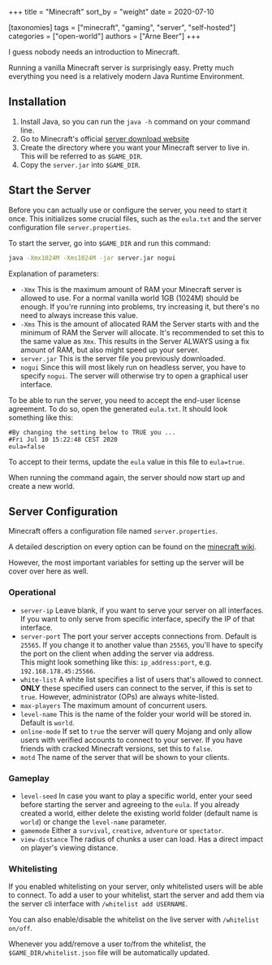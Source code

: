 +++
title = "Minecraft"
sort_by = "weight"
date = 2020-07-10

[taxonomies]
tags = ["minecraft", "gaming", "server", "self-hosted"]
categories = ["open-world"]
authors = ["Arne Beer"]
+++

I guess nobody needs an introduction to Minecraft.

Running a vanilla Minecraft server is surprisingly easy.
Pretty much everything you need is a relatively modern Java Runtime Environment.

## Installation

1. Install Java, so you can run the `java -h` command on your command line.
1. Go to Minecraft's official [server download website](https://www.minecraft.net/en-us/download/server/)
1. Create the directory where you want your Minecraft server to live in.
    This will be referred to as `$GAME_DIR`.
1. Copy the `server.jar` into `$GAME_DIR`.

## Start the Server

Before you can actually use or configure the server, you need to start it once.
This initializes some crucial files, such as the `eula.txt` and the server configuration file `server.properties`.

To start the server, go into `$GAME_DIR` and run this command:

```bash
java -Xmx1024M -Xms1024M -jar server.jar nogui
```

Explanation of parameters:

- `-Xmx` This is the maximum amount of RAM your Minecraft server is allowed to use.
        For a normal vanilla world 1GB (1024M) should be enough.
        If you're running into problems, try increasing it, but there's no need to always increase this value.
- `-Xms` This is the amount of allocated RAM the Server starts with and the minimum of RAM the Server will allocate.
        It's recommended to set this to the same value as `Xmx`.
        This results in the Server ALWAYS using a fix amount of RAM, but also might speed up your server.
- `server.jar` This is the server file you previously downloaded.
- `nogui` Since this will most likely run on headless server, you have to specify `nogui`.
        The server will otherwise try to open a graphical user interface.

To be able to run the server, you need to accept the end-user license agreement.
To do so, open the generated `eula.txt`. It should look something like this:

```text
#By changing the setting below to TRUE you ...
#Fri Jul 10 15:22:48 CEST 2020
eula=false
```

To accept to their terms, update the `eula` value in this file to `eula=true`.

When running the command again, the server should now start up and create a new world.

## Server Configuration

Minecraft offers a configuration file named `server.properties`.

A detailed description on every option can be found on the [minecraft wiki](https://minecraft.gamepedia.com/Server.properties#Java_Edition_3).

However, the most important variables for setting up the server will be cover over here as well.

### Operational

- `server-ip` Leave blank, if you want to serve your server on all interfaces.
    If you want to only serve from specific interface, specify the IP of that interface.
- `server-port` The port your server accepts connections from.
    Default is `25565`.
    If you change it to another value than `25565`, you'll have to specify the port on the client when adding the server via address. \
    This might look something like this: `ip_address:port`, e.g. `192.168.178.45:25566`.
- `white-list` A white list specifies a list of users that's allowed to connect.
    **ONLY** these specified users can connect to the server, if this is set to `true`.
    However, administrator (OPs) are always white-listed.
- `max-players` The maximum amount of concurrent users.
- `level-name` This is the name of the folder your world will be stored in. Default is `world`.
- `online-mode` If set to `true` the server will query Mojang and only allow users with verified accounts to connect to your server.
    If you have friends with cracked Minecraft versions, set this to `false`.
- `motd` The name of the server that will be shown to your clients.

### Gameplay

- `level-seed` In case you want to play a specific world, enter your seed before starting the server and agreeing to the `eula`.
    If you already created a world, either delete the existing world folder (default name is `world`) or change the `level-name` parameter.
- `gamemode` Either a `survival`, `creative`, `adventure` or `spectator`.
- `view-distance` The radius of chunks a user can load. Has a direct impact on player's viewing distance.

### Whitelisting

If you enabled whitelisting on your server, only whitelisted users will be able to connect.
To add a user to your whitelist, start the server and add them via the server cli interface with `/whitelist add USERNAME`.

You can also enable/disable the whitelist on the live server with `/whitelist on/off`.

Whenever you add/remove a user to/from the whitelist, the `$GAME_DIR/whitelist.json` file will be automatically updated.
